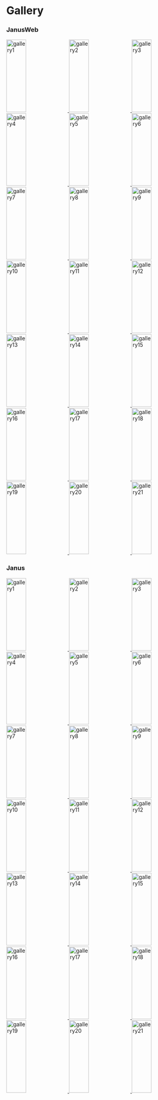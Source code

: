 # Gallery


### JanusWeb

<a href="https://i.imgur.com/iAgX0s4.jpg">
  <img alt="gallery1" target="_blank" src="https://i.imgur.com/iAgX0s4.jpg" height="190" width="32%">
</a>
<a href="https://i.imgur.com/TTrxbSU.jpg">
  <img alt="gallery2" target="_blank" src="https://i.imgur.com/TTrxbSU.jpg" height="190" width="32%">
</a>
<a href="https://i.imgur.com/WdgMcwM.jpg">
  <img alt="gallery3" target="_blank" src="https://i.imgur.com/WdgMcwM.jpg" height="190" width="32%">
</a>
<a href="https://i.imgur.com/9hsd6wc.jpg">
  <img alt="gallery4" target="_blank" src="https://i.imgur.com/9hsd6wc.jpg" height="190" width="32%">
</a>
<a href="https://i.imgur.com/8bWXd9l.jpg">
  <img alt="gallery5" target="_blank" src="https://i.imgur.com/8bWXd9l.jpg" height="190" width="32%">
</a>
<a href="https://i.imgur.com/VnZ8MPU.jpg">
  <img alt="gallery6" target="_blank" src="https://i.imgur.com/VnZ8MPU.jpg" height="190" width="32%">
</a>
<a href="https://i.imgur.com/sdeujRE.gif">
  <img alt="gallery7" target="_blank" src="https://i.imgur.com/sdeujRE.gif" height="190" width="32%">
</a>
<a href="https://i.imgur.com/ESWkWxe.jpg">
  <img alt="gallery8" target="_blank" src="https://i.imgur.com/ESWkWxe.jpg" height="190" width="32%">
</a>
<a href="https://i.imgur.com/ZFWFZl3.jpg">
  <img alt="gallery9" target="_blank" src="https://i.imgur.com/ZFWFZl3.jpg" height="190" width="32%">
</a>
<a href="https://i.imgur.com/MSkHzxN.jpg">
  <img alt="gallery10" target="_blank" src="https://i.imgur.com/MSkHzxN.jpg" height="190" width="32%">
</a>
<a href="https://i.imgur.com/rMsEP8y.gif">
  <img alt="gallery11" target="_blank" src="https://i.imgur.com/rMsEP8y.gif" height="190" width="32%">
</a>
<a href="https://i.imgur.com/jKjVBZj.jpg">
  <img alt="gallery12" target="_blank" src="https://i.imgur.com/jKjVBZj.jpg" height="190" width="32%">
</a>
<a href="https://i.imgur.com/8nVTEFP.jpg">
  <img alt="gallery13" target="_blank" src="https://i.imgur.com/8nVTEFP.jpg" height="190" width="32%">
</a>
<a href="https://i.imgur.com/wa8Dudv.jpg">
  <img alt="gallery14" target="_blank" src="https://i.imgur.com/wa8Dudv.jpg" height="190" width="32%">
</a>
<a href="https://i.imgur.com/QYQ711L.jpg">
  <img alt="gallery15" target="_blank" src="https://i.imgur.com/QYQ711L.jpg" height="190" width="32%">
</a>
<a href="https://i.imgur.com/dIIRPKo.jpg">
  <img alt="gallery16" target="_blank" src="https://i.imgur.com/dIIRPKo.jpg" height="190" width="32%">
</a>
<a href="https://i.imgur.com/jzCkN34.jpg">
  <img alt="gallery17" target="_blank" src="https://i.imgur.com/jzCkN34.jpg" height="190" width="32%">
</a>
<a href="https://i.imgur.com/J8BWuVv.jpg">
  <img alt="gallery18" target="_blank" src="https://i.imgur.com/J8BWuVv.jpg" height="190" width="32%">
</a>
<a href="https://i.imgur.com/BiKBvHR.jpg">
  <img alt="gallery19" target="_blank" src="https://i.imgur.com/BiKBvHR.jpg" height="190" width="32%">
</a>
<a href="https://i.imgur.com/Jr5hlwj.jpg">
  <img alt="gallery20" target="_blank" src="https://i.imgur.com/Jr5hlwj.jpg" height="190" width="32%">
</a>
<a href="https://i.imgur.com/NW6feNM.jpg">
  <img alt="gallery21" target="_blank" src="https://i.imgur.com/NW6feNM.jpg" height="190" width="32%">
</a>

### Janus

<a href="https://i.imgur.com/StawtG3.jpg">
  <img alt="gallery1" target="_blank" src="https://i.imgur.com/StawtG3.jpg" height="190" width="32%">
</a>
<a href="https://i.imgur.com/B1oJHOx.jpg">
  <img alt="gallery2" target="_blank" src="https://i.imgur.com/B1oJHOx.jpg" height="190" width="32%">
</a>
<a href="https://i.imgur.com/anHl3YB.jpg">
  <img alt="gallery3" target="_blank" src="https://i.imgur.com/anHl3YB.jpg" height="190" width="32%">
</a>
<a href="https://i.imgur.com/Ojr3FTK.jpg">
  <img alt="gallery4" target="_blank" src="https://i.imgur.com/Ojr3FTK.jpg" height="190" width="32%">
</a>
<a href="https://i.imgur.com/k0PgpYj.gif">
  <img alt="gallery5" target="_blank" src="https://i.imgur.com/k0PgpYj.gif" height="190" width="32%">
</a>
<a href="https://i.imgur.com/YpPNHhW.gif">
  <img alt="gallery6" target="_blank" src="https://i.imgur.com/YpPNHhW.gif" height="190" width="32%">
</a>
<a href="https://i.imgur.com/rNXng3v.jpg">
  <img alt="gallery7" target="_blank" src="https://i.imgur.com/rNXng3v.jpg" height="190" width="32%">
</a>
<a href="https://i.imgur.com/425aFpq.gif">
  <img alt="gallery8" target="_blank" src="https://i.imgur.com/425aFpq.gif" height="190" width="32%">
</a>
<a href="https://i.imgur.com/nej70d3.jpg">
  <img alt="gallery9" target="_blank" src="https://i.imgur.com/nej70d3.jpg" height="190" width="32%">
</a>
<a href="https://i.imgur.com/kcqYlx3.jpg">
  <img alt="gallery10" target="_blank" src="https://i.imgur.com/kcqYlx3.jpg" height="190" width="32%">
</a>
<a href="https://i.imgur.com/jEwPjJY.jpg">
  <img alt="gallery11" target="_blank" src="https://i.imgur.com/jEwPjJY.jpg" height="190" width="32%">
</a>
<a href="https://i.imgur.com/DHpKAIR.jpg">
  <img alt="gallery12" target="_blank" src="https://i.imgur.com/DHpKAIR.jpg" height="190" width="32%">
</a>
<a href="https://i.imgur.com/51hAfd7.jpg">
  <img alt="gallery13" target="_blank" src="https://i.imgur.com/51hAfd7.jpg" height="190" width="32%">
</a>
<a href="https://i.imgur.com/iquyw09.jpg">
  <img alt="gallery14" target="_blank" src="https://i.imgur.com/iquyw09.jpg" height="190" width="32%">
</a>
<a href="https://i.imgur.com/h2YXclM.jpg">
  <img alt="gallery15" target="_blank" src="https://i.imgur.com/h2YXclM.jpg" height="190" width="32%">
</a>
<a href="https://i.imgur.com/GSZYlvX.jpg">
  <img alt="gallery16" target="_blank" src="https://i.imgur.com/GSZYlvX.jpg" height="190" width="32%">
</a>
<a href="https://i.imgur.com/oo4ZPwv.jpg">
  <img alt="gallery17" target="_blank" src="https://i.imgur.com/oo4ZPwv.jpg" height="190" width="32%">
</a>
<a href="https://i.imgur.com/fMicARz.jpg">
  <img alt="gallery18" target="_blank" src="https://i.imgur.com/fMicARz.jpg" height="190" width="32%">
</a>
<a href="https://i.imgur.com/XXcfRh1.jpg">
  <img alt="gallery19" target="_blank" src="https://i.imgur.com/XXcfRh1.jpg" height="190" width="32%">
</a>
<a href="https://i.imgur.com/vk89sI9.jpg">
  <img alt="gallery20" target="_blank" src="https://i.imgur.com/vk89sI9.jpg" height="190" width="32%">
</a>
<a href="https://i.imgur.com/GW3kTa5.jpg">
  <img alt="gallery21" target="_blank" src="https://i.imgur.com/GW3kTa5.jpg" height="190" width="32%">
</a>

